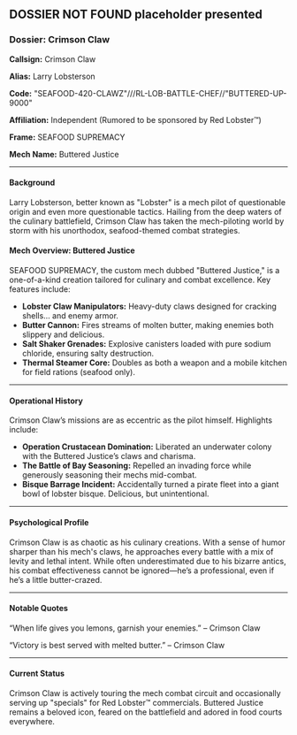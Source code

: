## DOSSIER NOT FOUND placeholder presented

### Dossier: Crimson Claw

**Callsign:** Crimson Claw

**Alias:** Larry Lobsterson

**Code:** "SEAFOOD-420-CLAWZ"///RL-LOB-BATTLE-CHEF//"BUTTERED-UP-9000"

**Affiliation:** Independent (Rumored to be sponsored by Red Lobster™)

**Frame:** SEAFOOD SUPREMACY

**Mech Name:** Buttered Justice

---

#### Background
Larry Lobsterson, better known as "Lobster" is a mech pilot of questionable origin and even more questionable tactics. Hailing from the deep waters of the culinary battlefield, Crimson Claw has taken the mech-piloting world by storm with his unorthodox, seafood-themed combat strategies.

#### Mech Overview: Buttered Justice
SEAFOOD SUPREMACY, the custom mech dubbed "Buttered Justice," is a one-of-a-kind creation tailored for culinary and combat excellence. Key features include:

- **Lobster Claw Manipulators:** Heavy-duty claws designed for cracking shells… and enemy armor.
- **Butter Cannon:** Fires streams of molten butter, making enemies both slippery and delicious.
- **Salt Shaker Grenades:** Explosive canisters loaded with pure sodium chloride, ensuring salty destruction.
- **Thermal Steamer Core:** Doubles as both a weapon and a mobile kitchen for field rations (seafood only).

---

#### Operational History
Crimson Claw’s missions are as eccentric as the pilot himself. Highlights include:

- **Operation Crustacean Domination:** Liberated an underwater colony with the Buttered Justice’s claws and charisma.
- **The Battle of Bay Seasoning:** Repelled an invading force while generously seasoning their mechs mid-combat.
- **Bisque Barrage Incident:** Accidentally turned a pirate fleet into a giant bowl of lobster bisque. Delicious, but unintentional.

---

#### Psychological Profile
Crimson Claw is as chaotic as his culinary creations. With a sense of humor sharper than his mech's claws, he approaches every battle with a mix of levity and lethal intent. While often underestimated due to his bizarre antics, his combat effectiveness cannot be ignored—he’s a professional, even if he’s a little butter-crazed.

---

#### Notable Quotes
“When life gives you lemons, garnish your enemies.” – Crimson Claw

“Victory is best served with melted butter.” – Crimson Claw

---

#### Current Status
Crimson Claw is actively touring the mech combat circuit and occasionally serving up "specials" for Red Lobster™ commercials. Buttered Justice remains a beloved icon, feared on the battlefield and adored in food courts everywhere.

